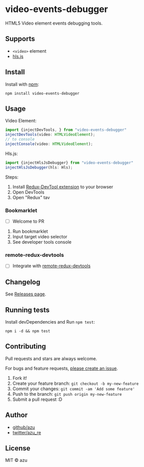 # video-events-debugger

HTML5 Video element events debugging tools.

## Supports

- `<video>` element
- [hls.js](https://github.com/video-dev/hls.js "hls.js")

## Install

Install with [npm](https://www.npmjs.com/):

    npm install video-events-debugger

## Usage


Video Element:

```js
import {injectDevTools, } from "video-events-debugger"
injectDevTools(video: HTMLVideoElement);
// to console
injectConsole(video: HTMLVideoElement);
```

Hls.js:

```js
import {injectHlsJsDebugger} from "video-events-debugger"
injectHlsJsDebugger(hls: Hls);
```

Steps:

1. Install [Redux-DevTool extension](https://github.com/zalmoxisus/redux-devtools-extension) to your browser
2. Open DevTools
3. Open "Redux" tav

### Bookmarklet

- [ ] Welcome to PR

1. Run bookmarklet
2. Input target video selector
3. See developer tools console

### remote-redux-devtools

- [ ] Integrate with [remote-redux-devtools](https://github.com/zalmoxisus/remote-redux-devtools "remote-redux-devtools")

## Changelog

See [Releases page](https://github.com/azu/video-events-debugger/releases).

## Running tests

Install devDependencies and Run `npm test`:

    npm i -d && npm test

## Contributing

Pull requests and stars are always welcome.

For bugs and feature requests, [please create an issue](https://github.com/azu/video-events-debugger/issues).

1. Fork it!
2. Create your feature branch: `git checkout -b my-new-feature`
3. Commit your changes: `git commit -am 'Add some feature'`
4. Push to the branch: `git push origin my-new-feature`
5. Submit a pull request :D

## Author

- [github/azu](https://github.com/azu)
- [twitter/azu_re](https://twitter.com/azu_re)

## License

MIT © azu
